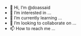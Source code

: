 - 👋 Hi, I’m @doassaid
- 👀 I’m interested in ...
- 🌱 I’m currently learning ...
- 💞️ I’m looking to collaborate on ...
- 📫 How to reach me ...

<!---
doassaid/doassaid is a ✨ special ✨ repository because its `README.md` (this file) appears on your GitHub profile.
You can click the Preview link to take a look at your changes.
--->
